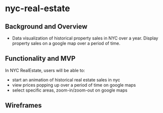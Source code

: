 # nyc-real-estate

 ## Background and Overview
 
 * Data visualization of historical property sales in NYC over a year. Display property sales on a google map over a period of time. 
 
 ## Functionality and MVP 
 
 In NYC RealEstate, users will be able to:

  * start an animation of historical real estate sales in nyc
  * view prices popping up over a period of time on google maps
  * select specific areas, zoom-in/zoom-out on google maps
  
 
 ## Wireframes 
   

 
 
  
  
  
